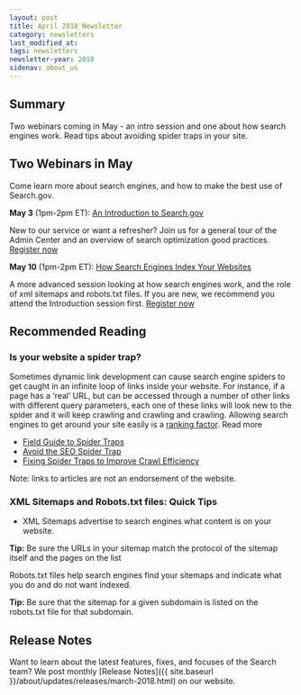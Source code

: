 ```yaml
---
layout: post
title: April 2018 Newsletter
category: newsletters
last_modified_at: 
tags: newsletters
newsletter-year: 2018
sidenav: about_us
---
```


## Summary
Two webinars coming in May - an intro session and one about how search engines work. Read tips about avoiding spider traps in your site.

## Two Webinars in May

Come learn more about search engines, and how to make the best use of Search.gov.

**May 3** (1pm-2pm ET): <a href="https://digital.gov/event/2018/05/03/an-introduction-searchgov/?utm_campaign=Search.gov%20Newsletter&amp;utm_source=hs_email&amp;utm_medium=email&amp;_hsenc=p2ANqtz--VjYtN-SOx5g6p4Fg0ZfA9g8s40fM7nl3UPRwvNpPlZcBdVFeUAlbyEpyf4bTfrWhsk722">An Introduction to Search.gov</a>

New to our service or want a refresher? Join us for a general tour of the Admin Center and an overview of search optimization good practices. <a href="https://digital.gov/event/2018/05/03/an-introduction-searchgov/?utm_campaign=Search.gov%20Newsletter&amp;utm_source=hs_email&amp;utm_medium=email&amp;_hsenc=p2ANqtz--VjYtN-SOx5g6p4Fg0ZfA9g8s40fM7nl3UPRwvNpPlZcBdVFeUAlbyEpyf4bTfrWhsk722">Register now</a>

**May 10** (1pm-2pm ET): <a href="https://digital.gov/event/2018/05/10/how-search-engines-index-your-websites/?utm_campaign=Search.gov%20Newsletter&amp;utm_source=hs_email&amp;utm_medium=email&amp;_hsenc=p2ANqtz--VjYtN-SOx5g6p4Fg0ZfA9g8s40fM7nl3UPRwvNpPlZcBdVFeUAlbyEpyf4bTfrWhsk722">How Search Engines Index Your Websites</a>

A more advanced session looking at how search engines work, and the role of xml sitemaps and robots.txt files. If you are new, we recommend you attend the Introduction session first. <a href="https://digital.gov/event/2018/05/10/how-search-engines-index-your-websites/?utm_campaign=Search.gov%20Newsletter&amp;utm_source=hs_email&amp;utm_medium=email&amp;_hsenc=p2ANqtz--VjYtN-SOx5g6p4Fg0ZfA9g8s40fM7nl3UPRwvNpPlZcBdVFeUAlbyEpyf4bTfrWhsk722">Register now</a>

## Recommended Reading

### Is your website a spider trap?

Sometimes dynamic link development can cause search engine spiders to get caught in an infinite loop of links inside your website. For instance, if a page has a ‘real’ URL, but can be accessed through a number of other links with different query parameters, each one of these links will look new to the spider and it will keep crawling and crawling and crawling. Allowing search engines to get around your site easily is a <a href="https://searchengineland.com/guide/seo/site-architecture-search-engine-ranking?utm_campaign=Search.gov%20Newsletter&amp;utm_source=hs_email&amp;utm_medium=email&amp;_hsenc=p2ANqtz--VjYtN-SOx5g6p4Fg0ZfA9g8s40fM7nl3UPRwvNpPlZcBdVFeUAlbyEpyf4bTfrWhsk722">ranking factor</a>. Read more

- <a href="https://www.portent.com/blog/seo/field-guide-to-spider-traps-an-seo-companion.htm?utm_campaign=Search.gov%20Newsletter&amp;utm_source=hs_email&amp;utm_medium=email&amp;_hsenc=p2ANqtz--VjYtN-SOx5g6p4Fg0ZfA9g8s40fM7nl3UPRwvNpPlZcBdVFeUAlbyEpyf4bTfrWhsk722">Field Guide to Spider Traps</a>
- <a href="https://www.advancedwebranking.com/blog/avoid-the-seo-spider-trap-how-to-get-out-of-a-sticky-situation/?utm_campaign=Search.gov%20Newsletter&amp;utm_source=hs_email&amp;utm_medium=email&amp;_hsenc=p2ANqtz--VjYtN-SOx5g6p4Fg0ZfA9g8s40fM7nl3UPRwvNpPlZcBdVFeUAlbyEpyf4bTfrWhsk722">Avoid the SEO Spider Trap</a>
- <a href="https://www.wolfgangdigital.com/blog/fixing-spider-traps/?utm_campaign=Search.gov%20Newsletter&amp;utm_source=hs_email&amp;utm_medium=email&amp;_hsenc=p2ANqtz--VjYtN-SOx5g6p4Fg0ZfA9g8s40fM7nl3UPRwvNpPlZcBdVFeUAlbyEpyf4bTfrWhsk722">Fixing Spider Traps to Improve Crawl Efficiency</a>

Note: links to articles are not an endorsement of the website.

### XML Sitemaps and Robots.txt files: Quick Tips

- XML Sitemaps advertise to search engines what content is on your website.

**Tip:** Be sure the URLs in your sitemap match the protocol of the sitemap itself and the pages on the list

Robots.txt files help search engines find your sitemaps and indicate what you do and do not want indexed.

**Tip:** Be sure that the sitemap for a given subdomain is listed on the robots.txt file for that subdomain.

## Release Notes

Want to learn about the latest features, fixes, and focuses of the Search team? We post monthly [Release Notes]({{ site.baseurl }}/about/updates/releases/march-2018.html) on our website.
